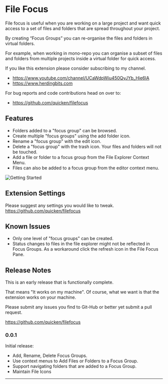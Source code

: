 # File Focus

File focus is useful when you are working on a large project and want quick access to a set of files and folders that are spread throughout your project.

By creating “Focus Groups” you can re-organise the files and folders in virtual folders.

For example, when working in mono-repo you can organise a subset of files and folders from multiple projects inside a virtual folder for quick access.

If you like this extension please consider subscribing to my channel.

- https://www.youtube.com/channel/UCaWdpWiu450QyJYb_Hie6lA
- https://www.herdingbits.com

For bug reports and code contributions head on over to:

- https://github.com/quicken/filefocus

## Features

- Folders added to a "focus group" can be browsed.
- Create multiple "focus groups" using the add folder icon.
- Rename a "focus group" with the edit icon.
- Delete a "focus group" with the trash icon. Your files and folders will not be touched.
- Add a file or folder to a focus group from the File Explorer Context Menu.
- Files can also be added to a focus group from the editor context menu.

![Getting Started](https://github.com/quicken/filefocus/blob/master/resources/file-focus_700x700.gif?raw=true)

## Extension Settings

Please suggest any settings you would like to tweak.
https://github.com/quicken/filefocus

## Known Issues

- Only one level of "focus groups" can be created.
- Status changes to files in the file explorer might not be reflected in Focus Groups. As a workaround click the refresh icon in the File Focus Pane.

## Release Notes

This is an early release that is functionally complete.

That means "It works on my machine". Of course, what we want is that the extension works on your machine.

Please submit any issues you find to Git-Hub or better yet submit a pull request.

https://github.com/quicken/filefocus

### 0.0.1

Initial release:

- Add, Rename, Delete Focus Groups.
- Use context menus to Add Files or Folders to a Focus Group.
- Support navigating folders that are added to a Focus Group.
- Maintain File Icons

---
